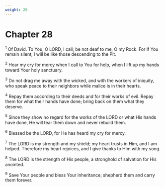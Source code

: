 ```yaml
---
weight: 28
---
```


# Chapter 28

<sup>1</sup> Of David. To You, O LORD, I call; be not deaf to me, O my Rock. For if You remain silent, I will be like those descending to the Pit. 

<sup>2</sup> Hear my cry for mercy when I call to You for help, when I lift up my hands toward Your holy sanctuary. 

<sup>3</sup> Do not drag me away with the wicked, and with the workers of iniquity, who speak peace to their neighbors while malice is in their hearts. 

<sup>4</sup> Repay them according to their deeds and for their works of evil. Repay them for what their hands have done; bring back on them what they deserve. 

<sup>5</sup> Since they show no regard for the works of the LORD or what His hands have done, He will tear them down and never rebuild them. 

<sup>6</sup> Blessed be the LORD, for He has heard my cry for mercy. 

<sup>7</sup> The LORD is my strength and my shield; my heart trusts in Him, and I am helped. Therefore my heart rejoices, and I give thanks to Him with my song. 

<sup>8</sup> The LORD is the strength of His people, a stronghold of salvation for His anointed. 

<sup>9</sup> Save Your people and bless Your inheritance; shepherd them and carry them forever. 


